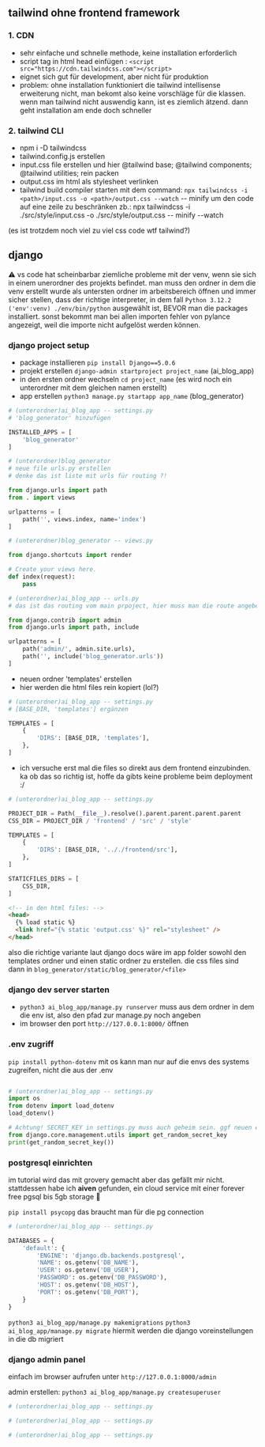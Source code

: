 ## tailwind ohne frontend framework

### 1. CDN

- sehr einfache und schnelle methode, keine installation erforderlich
- script tag in html head einfügen : `<script src="https://cdn.tailwindcss.com"></script>`
- eignet sich gut für development, aber nicht für produktion
- problem: ohne installation funktioniert die tailwind intellisense erweiterung nicht, man bekomt also keine vorschläge für die klassen. wenn man tailwind nicht auswendig kann, ist es ziemlich ätzend. dann geht installation am ende doch schneller

### 2. tailwind CLI

- npm i -D tailwindcss
- tailwind.config.js erstellen
- input.css file erstellen und hier @tailwind base; @tailwind components; @tailwind utilities; rein packen
- output.css im html als stylesheet verlinken
- tailwind build compiler starten mit dem command:
  `npx tailwindcss -i <path>/input.css -o <path>/output.css --watch`
  -- minify um den code auf eine zeile zu beschränken
  zb.: npx tailwindcss -i ./src/style/input.css -o ./src/style/output.css -- minify --watch

(es ist trotzdem noch viel zu viel css code wtf tailwind?)

## django

⚠️ vs code hat scheinbarbar ziemliche probleme mit der venv, wenn sie sich in einem unerordner des projekts befindet. man muss den ordner in dem die venv erstellt wurde als untersten ordner im arbeitsbereich öffnen und immer sicher stellen, dass der richtige interpreter, in dem fall `Python 3.12.2 ('env':venv) ./env/bin/python` ausgewählt ist, BEVOR man die packages installiert. sonst bekommt man bei allen importen fehler von pylance angezeigt, weil die importe nicht aufgelöst werden können.

### django project setup

- package installieren `pip install Django==5.0.6`
- projekt erstellen `django-admin startproject project_name` (ai_blog_app)
- in den ersten ordner wechseln `cd project_name` (es wird noch ein unterordner mit dem gleichen namen erstellt)
- app erstellen `python3 manage.py startapp app_name` (blog_generator)

```py
# (unterordner)ai_blog_app -- settings.py
# 'blog_generator' hinzufügen

INSTALLED_APPS = [
    'blog_generator'
]
```

```py
# (unterordner)blog_generator
# neue file urls.py erstellen
# denke das ist liste mit urls für routing ?!

from django.urls import path
from . import views

urlpatterns = [
    path('', views.index, name='index')
]
```

```py
# (unterordner)blog_generator -- views.py

from django.shortcuts import render

# Create your views here.
def index(request):
    pass
```

```py
# (unterordner)ai_blog_app -- urls.py
# das ist das routing vom main prpoject, hier muss man die route angeben wo django nach der page suchen soll

from django.contrib import admin
from django.urls import path, include

urlpatterns = [
    path('admin/', admin.site.urls),
    path('', include('blog_generator.urls'))
]
```

- neuen ordner 'templates' erstellen
- hier werden die html files rein kopiert (lol?)

```py
# (unterordner)ai_blog_app -- settings.py
# [BASE_DIR, 'templates'] ergänzen

TEMPLATES = [
    {
        'DIRS': [BASE_DIR, 'templates'],
    },
]
```

- ich versuche erst mal die files so direkt aus dem frontend einzubinden. ka ob das so richtig ist, hoffe da gibts keine probleme beim deployment :/

```py
# (unterordner)ai_blog_app -- settings.py

PROJECT_DIR = Path(__file__).resolve().parent.parent.parent.parent
CSS_DIR = PROJECT_DIR / 'frontend' / 'src' / 'style'

TEMPLATES = [
    {
        'DIRS': [BASE_DIR, '.././frontend/src'],
    },
]

STATICFILES_DIRS = [
    CSS_DIR,
]
```

```html
<!-- in den html files: -->
<head>
  {% load static %}
  <link href="{% static 'output.css' %}" rel="stylesheet" />
</head>
```

also die richtige variante laut django docs wäre im app folder sowohl den templates ordner und einen static ordner zu erstellen. die css files sind dann in `blog_generator/static/blog_generator/<file>`

### django dev server starten

- `python3 ai_blog_app/manage.py runserver` muss aus dem ordner in dem die env ist, also den pfad zur manage.py noch angeben
- im browser den port `http://127.0.0.1:8000/` öffnen

### .env zugriff

`pip install python-dotenv` mit os kann man nur auf die envs des systems zugreifen, nicht die aus der .env

```py

# (unterordner)ai_blog_app -- settings.py
import os
from dotenv import load_dotenv
load_dotenv()

# Achtung! SECRET_KEY in settings.py muss auch geheim sein. ggf neuen erstellen:
from django.core.management.utils import get_random_secret_key
print(get_random_secret_key())

```

### postgresql einrichten

im tutorial wird das mit grovery gemacht aber das gefällt mir nicht. stattdessen habe ich **aiven** gefunden, ein cloud service mit einer forever free pgsql bis 5gb storage 🤑

`pip install psycopg` das braucht man für die pg connection

```py
# (unterordner)ai_blog_app -- settings.py

DATABASES = {
    'default': {
        'ENGINE': 'django.db.backends.postgresql',
        'NAME': os.getenv('DB_NAME'),
        'USER': os.getenv('DB_USER'),
        'PASSWORD': os.getenv('DB_PASSWORD'),
        'HOST': os.getenv('DB_HOST'),
        'PORT': os.getenv('DB_PORT'),
    }
}
```

`python3 ai_blog_app/manage.py makemigrations`
`python3 ai_blog_app/manage.py migrate`
hiermit werden die django voreinstellungen in die db migriert

### django admin panel

einfach im browser aufrufen unter `http://127.0.0.1:8000/admin`

admin erstellen: `python3 ai_blog_app/manage.py createsuperuser`

```py
# (unterordner)ai_blog_app -- settings.py

```

```py
# (unterordner)ai_blog_app -- settings.py

```

```py
# (unterordner)ai_blog_app -- settings.py

```
